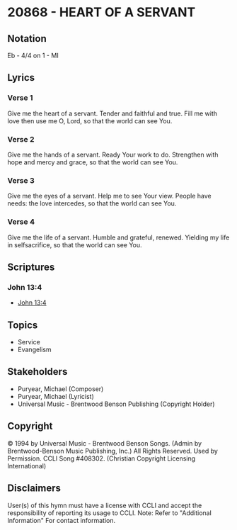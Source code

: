 # 20868 - HEART OF A SERVANT

## Notation

Eb - 4/4 on 1 - MI

## Lyrics

### Verse 1

Give me the heart of a servant. Tender and faithful and true. Fill me with love then use me O, Lord, so that the world can see You.

### Verse 2

Give me the hands of a servant. Ready Your work to do. Strengthen with hope and mercy and grace, so that the world can see You. 

### Verse 3

Give me the eyes of a servant. Help me to see Your view. People have needs: the love intercedes, so that the world can see You.

### Verse 4

Give me the life of a servant. Humble and grateful, renewed. Yielding my life in selfsacrifice, so that the world can see You.


## Scriptures

### John 13:4

- [John 13:4](https://www.biblegateway.com/passage/?search=John%2013%3A4)


## Topics

- Service
- Evangelism

## Stakeholders

- Puryear, Michael (Composer)
- Puryear, Michael (Lyricist)
- Universal Music - Brentwood Benson Publishing (Copyright Holder)

## Copyright

© 1994 by Universal Music - Brentwood Benson Songs. (Admin by Brentwood-Benson Music Publishing, Inc.) All Rights Reserved. Used by Permission. CCLI Song #408302.
(Christian Copyright Licensing International)

## Disclaimers

User(s) of this hymn must have a license with CCLI and accept the responsibility of reporting its usage to CCLI.
Note: Refer to "Additional Information" For contact information.

